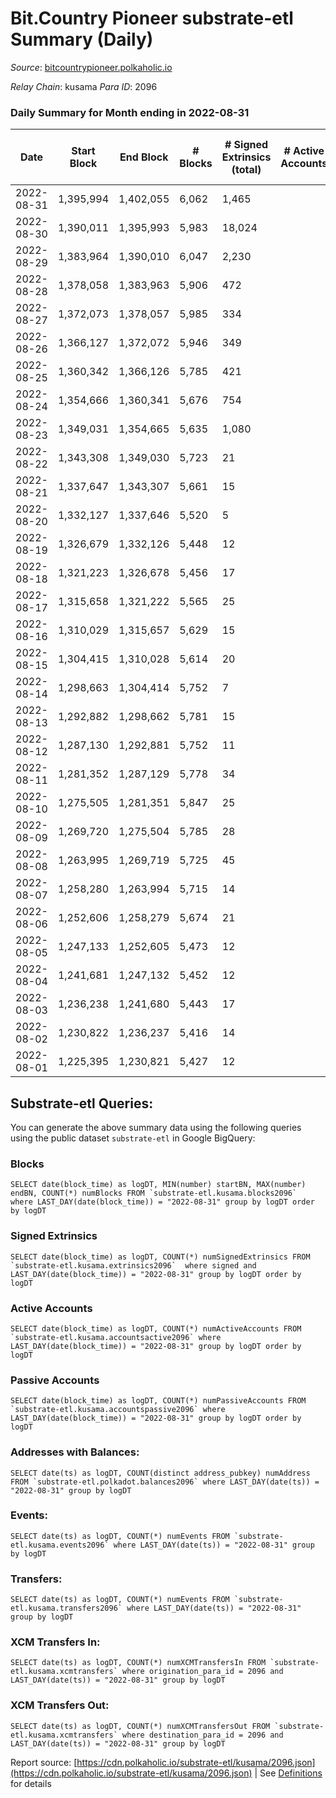 # Bit.Country Pioneer substrate-etl Summary (Daily)

_Source_: [bitcountrypioneer.polkaholic.io](https://bitcountrypioneer.polkaholic.io)

*Relay Chain*: kusama
*Para ID*: 2096



### Daily Summary for Month ending in 2022-08-31


| Date | Start Block | End Block | # Blocks | # Signed Extrinsics (total) | # Active Accounts | # Passive | # New | # Addresses with Balances | # Events | # Transfers | # XCM Transfers In | # XCM Transfers Out | Issues | 
| ---- | ----------- | --------- | -------- | --------------------------- | ----------------- | --------- | ----- | ------------------------- | -------- | ----------- | ------------------ | ------------------- | ------ |
| 2022-08-31 | 1,395,994 | 1,402,055 | 6,062 | 1,465 |  |  |  | 21,759 | 28,289 | 7,092  |   |   |  |
| 2022-08-30 | 1,390,011 | 1,395,993 | 5,983 | 18,024 |  |  |  | 21,650 | 141,000 | 20,831  |   |   |  |
| 2022-08-29 | 1,383,964 | 1,390,010 | 6,047 | 2,230 |  |  |  | 17,557 | 32,502 | 5,954  |   |   |  |
| 2022-08-28 | 1,378,058 | 1,383,963 | 5,906 | 472 |  |  |  | 17,257 | 19,318 | 4,807  |   |   |  |
| 2022-08-27 | 1,372,073 | 1,378,057 | 5,985 | 334 |  |  |  | 17,257 | 19,362 | 4,873  |   |   |  |
| 2022-08-26 | 1,366,127 | 1,372,072 | 5,946 | 349 |  |  |  | 17,157 | 18,737 | 4,561  |   |   |  |
| 2022-08-25 | 1,360,342 | 1,366,126 | 5,785 | 421 |  |  |  | 17,107 | 18,888 | 4,626  |   |   |  |
| 2022-08-24 | 1,354,666 | 1,360,341 | 5,676 | 754 |  |  |  | 17,057 | 21,122 | 5,141  |   |   |  |
| 2022-08-23 | 1,349,031 | 1,354,665 | 5,635 | 1,080 |  |  |  | 17,006 | 22,446 | 4,645  |   |   |  |
| 2022-08-22 | 1,343,308 | 1,349,030 | 5,723 | 21 |  |  |  | 16,956 | 12,122 | 549  |   |   |  |
| 2022-08-21 | 1,337,647 | 1,343,307 | 5,661 | 15 |  |  |  | 16,952 | 11,988 | 574  |   |   |  |
| 2022-08-20 | 1,332,127 | 1,337,646 | 5,520 | 5 |  |  |  | 16,952 | 11,326 | 258  |   |   |  |
| 2022-08-19 | 1,326,679 | 1,332,126 | 5,448 | 12 |  |  |  | 16,952 | 11,357 | 385  |   |   |  |
| 2022-08-18 | 1,321,223 | 1,326,678 | 5,456 | 17 |  |  |  | 16,952 | 11,712 | 694  |   |   |  |
| 2022-08-17 | 1,315,658 | 1,321,222 | 5,565 | 25 |  |  |  | 16,952 | 12,032 | 754  |   |   |  |
| 2022-08-16 | 1,310,029 | 1,315,657 | 5,629 | 15 |  |  |  | 16,952 | 11,981 | 630  |   |   |  |
| 2022-08-15 | 1,304,415 | 1,310,028 | 5,614 | 20 |  |  |  | 16,952 | 11,965 | 622  |   |   |  |
| 2022-08-14 | 1,298,663 | 1,304,414 | 5,752 | 7 |  |  |  | 16,952 | 11,971 | 421  |   |   |  |
| 2022-08-13 | 1,292,882 | 1,298,662 | 5,781 | 15 |  |  |  | 16,952 | 12,737 | 785  |   |   |  |
| 2022-08-12 | 1,287,130 | 1,292,881 | 5,752 | 11 |  |  |  | 16,902 | 12,156 | 583  |   |   |  |
| 2022-08-11 | 1,281,352 | 1,287,129 | 5,778 | 34 |  |  |  | 16,902 | 12,825 | 1,066  |   |   |  |
| 2022-08-10 | 1,275,505 | 1,281,351 | 5,847 | 25 |  |  |  | 16,902 | 12,591 | 748  |   |   |  |
| 2022-08-09 | 1,269,720 | 1,275,504 | 5,785 | 28 |  |  |  | 16,902 | 12,556 | 820  |   |   |  |
| 2022-08-08 | 1,263,995 | 1,269,719 | 5,725 | 45 |  |  |  | 16,902 | 12,899 | 1,182  |   |   |  |
| 2022-08-07 | 1,258,280 | 1,263,994 | 5,715 | 14 |  |  |  | 16,902 | 12,121 | 603  |   |   |  |
| 2022-08-06 | 1,252,606 | 1,258,279 | 5,674 | 21 |  |  |  | 16,902 | 12,415 | 642  |   |   |  |
| 2022-08-05 | 1,247,133 | 1,252,605 | 5,473 | 12 |  |  |  | 16,851 | 11,645 | 583  |   |   |  |
| 2022-08-04 | 1,241,681 | 1,247,132 | 5,452 | 12 |  |  |  | 16,851 | 11,759 | 510  |   |   |  |
| 2022-08-03 | 1,236,238 | 1,241,680 | 5,443 | 17 |  |  |  | 16,851 | 11,765 | 507  |   |   |  |
| 2022-08-02 | 1,230,822 | 1,236,237 | 5,416 | 14 |  |  |  | 16,851 | 11,726 | 538  |   |   |  |
| 2022-08-01 | 1,225,395 | 1,230,821 | 5,427 | 12 |  |  |  | 16,851 | 11,681 | 484  |   |   |  |

## Substrate-etl Queries:
You can generate the above summary data using the following queries using the public dataset `substrate-etl` in Google BigQuery:


### Blocks
```
SELECT date(block_time) as logDT, MIN(number) startBN, MAX(number) endBN, COUNT(*) numBlocks FROM `substrate-etl.kusama.blocks2096`  where LAST_DAY(date(block_time)) = "2022-08-31" group by logDT order by logDT
```


### Signed Extrinsics
```
SELECT date(block_time) as logDT, COUNT(*) numSignedExtrinsics FROM `substrate-etl.kusama.extrinsics2096`  where signed and LAST_DAY(date(block_time)) = "2022-08-31" group by logDT order by logDT
```


### Active Accounts
```
SELECT date(block_time) as logDT, COUNT(*) numActiveAccounts FROM `substrate-etl.kusama.accountsactive2096` where LAST_DAY(date(block_time)) = "2022-08-31" group by logDT order by logDT
```


### Passive Accounts
```
SELECT date(block_time) as logDT, COUNT(*) numPassiveAccounts FROM `substrate-etl.kusama.accountspassive2096` where LAST_DAY(date(block_time)) = "2022-08-31" group by logDT order by logDT
```


### Addresses with Balances:
```
SELECT date(ts) as logDT, COUNT(distinct address_pubkey) numAddress FROM `substrate-etl.polkadot.balances2096` where LAST_DAY(date(ts)) = "2022-08-31" group by logDT
```


### Events:
```
SELECT date(ts) as logDT, COUNT(*) numEvents FROM `substrate-etl.kusama.events2096` where LAST_DAY(date(ts)) = "2022-08-31" group by logDT
```


### Transfers:
```
SELECT date(ts) as logDT, COUNT(*) numEvents FROM `substrate-etl.kusama.transfers2096` where LAST_DAY(date(ts)) = "2022-08-31" group by logDT
```


### XCM Transfers In:
```
SELECT date(ts) as logDT, COUNT(*) numXCMTransfersIn FROM `substrate-etl.kusama.xcmtransfers` where origination_para_id = 2096 and LAST_DAY(date(ts)) = "2022-08-31" group by logDT
```


### XCM Transfers Out:
```
SELECT date(ts) as logDT, COUNT(*) numXCMTransfersOut FROM `substrate-etl.kusama.xcmtransfers` where destination_para_id = 2096 and LAST_DAY(date(ts)) = "2022-08-31" group by logDT
```



Report source: [https://cdn.polkaholic.io/substrate-etl/kusama/2096.json](https://cdn.polkaholic.io/substrate-etl/kusama/2096.json) | See [Definitions](/DEFINITIONS.md) for details
